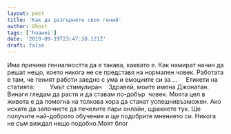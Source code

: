 ```yaml
---
layout: post
title: 'Как да разгърнете своя гений'
author: Ghost
tags: ['huawei']
date: '2019-09-19T23:47:38.121Z'
draft: false
---
```


Има причина гениалността да е такава, каквато е. Как намират начин да решат нещо, което никога не се представя на нормален човек. Работата е там, че геният работи заедно с ума и емоциите си за ...     Етикети на статията:         Умът стимулиран    Здравей, моите имена Джонатан. Винаги гледам да растя и да ставам по-добър  човек. Моята цел в живота е да помогна на толкова хора да станат успешнивъзможен. Ако искате да започнете да печелите пари онлайн, щракнете тук. Ще получите най-доброто обучение и ще подобрите мнението си. Никога не съм виждал нещо подобно.Моят блог
